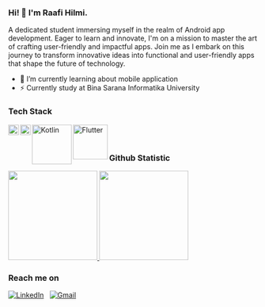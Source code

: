 ### Hi! 👋 I'm Raafi Hilmi.

A dedicated student immersing myself in the realm of Android app development. Eager to learn and innovate, I'm on a mission to master the art of crafting user-friendly and impactful apps. Join me as I embark on this journey to transform innovative ideas into functional and user-friendly apps that shape the future of technology.

- 🌱 I’m currently learning about mobile application
- ⚡ Currently study at Bina Sarana Informatika University


### Tech Stack
  <a href="https://www.javascript.com/"><img align="left" alt="JavaScript" title="JavaScript" width="21px" src="https://upload.wikimedia.org/wikipedia/commons/9/99/Unofficial_JavaScript_logo_2.svg" /></a>
  <a href="https://reactjs.org/"><img align="left" alt="React" title="React" width="21px" src="https://cdn.worldvectorlogo.com/logos/react-2.svg" /></a>
  <a href="https://kotlinlang.org/"><img align="left" alt="Kotlin" title="Kotlin" width="80" src="https://kotlinlang.org/docs/images/kotlin-logo.png" /></a>
  <a href="https://flutter.dev/"><img align="left" alt="Flutter" title="Flutter" width="70" src="https://storage.googleapis.com/cms-storage-bucket/847ae81f5430402216fd.svg" /></a>
  <br>
  <br>
  
### Github Statistic

<p align="left">
<a href="https://github.com/raafihilmi">
  <img height="180em" src="https://github-readme-stats-eight-theta.vercel.app/api?username=raafihilmi&show_icons=true&theme=algolia&include_all_commits=true&count_private=true"/>
  <img height="180em" src="https://github-readme-stats-eight-theta.vercel.app/api/top-langs/?username=raafihilmi&layout=compact&langs_count=8&theme=algolia"/>
</a>
</p>

### Reach me on

<a href="https://www.linkedin.com/in/raafihilmi/"><img alt="LinkedIn" src="https://img.shields.io/badge/LinkedIn%20-%230077B5.svg?&style=flat&logo=LinkedIn&logoColor=white"/></a> &nbsp;
<a href="mailto:raafihilmi90@gmail.com"><img alt="Gmail" src="https://img.shields.io/badge/Gmail-D14836?style=flat&logo=gmail&logoColor=white" /></a> &nbsp;
